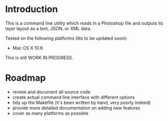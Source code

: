 Introduction
============

This is a command line utility which reads in a Photoshop file and
outputs its layer layout as a text, JSON, or XML data.

Tested on the following platforms (lits to be updated soon):

* Mac OS X 10.6

This is still WORK IN PROGRESS.


Roadmap
=======

* review and document all source code
* create actual command line interface with different options
* tidy up the Makefile (it's been written by hand, very poorly indeed)
* provide more detailed documentation on adding new features
* cover as many platforms as possible